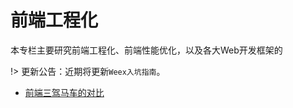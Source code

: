 # 前端工程化
本专栏主要研究前端工程化、前端性能优化，以及各大Web开发框架的

!> 更新公告：近期将更新`Weex入坑指南`。

- [前端三驾马车的对比](/Hybird-APP/前端三驾马车的对比.md)